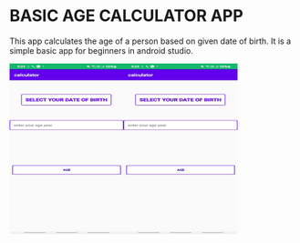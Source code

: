 <!DOCTYPE html>
<html>
<body>

  <h1> BASIC AGE CALCULATOR APP </h1>

<p>
This app calculates the age of a person based on given date of birth. It is a simple basic app for beginners in android studio.
</p>
<img src="https://github.com/singhanshika311/basic-age-calculator-app/blob/main/pic.jpeg" width=200 height=300 align="left">
 <div>
   <img src="https://github.com/singhanshika311/basic-age-calculator-app/blob/main/pic.jpeg" width=200 height=300 align="left">
  </div>
   
  </body>
  </html>
